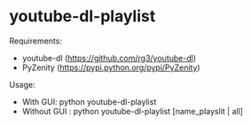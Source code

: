 youtube-dl-playlist
===================

Requirements:
  - youtube-dl (https://github.com/rg3/youtube-dl)
  - PyZenity   (https://pypi.python.org/pypi/PyZenity)

Usage:
  - With GUI: python youtube-dl-playlist
  - Without GUI : python youtube-dl-playlist [name_playslit | all]
